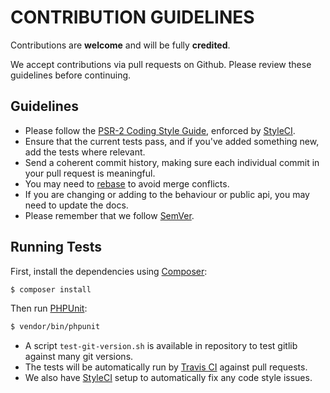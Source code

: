 # CONTRIBUTION GUIDELINES

Contributions are **welcome** and will be fully **credited**.

We accept contributions via pull requests on Github. Please review these guidelines before continuing.

## Guidelines

* Please follow the [PSR-2 Coding Style Guide](https://www.php-fig.org/psr/psr-2/), enforced by [StyleCI](https://styleci.io/).
* Ensure that the current tests pass, and if you've added something new, add the tests where relevant.
* Send a coherent commit history, making sure each individual commit in your pull request is meaningful.
* You may need to [rebase](https://git-scm.com/book/en/v2/Git-Branching-Rebasing) to avoid merge conflicts.
* If you are changing or adding to the behaviour or public api, you may need to update the docs.
* Please remember that we follow [SemVer](https://semver.org/).

## Running Tests

First, install the dependencies using [Composer](https://getcomposer.org/):

```bash
$ composer install
```

Then run [PHPUnit](https://phpunit.de/):

```bash
$ vendor/bin/phpunit
```

* A script `test-git-version.sh` is available in repository to test gitlib against many git versions.
* The tests will be automatically run by [Travis CI](https://travis-ci.org/) against pull requests.
* We also have [StyleCI](https://styleci.io/) setup to automatically fix any code style issues.
